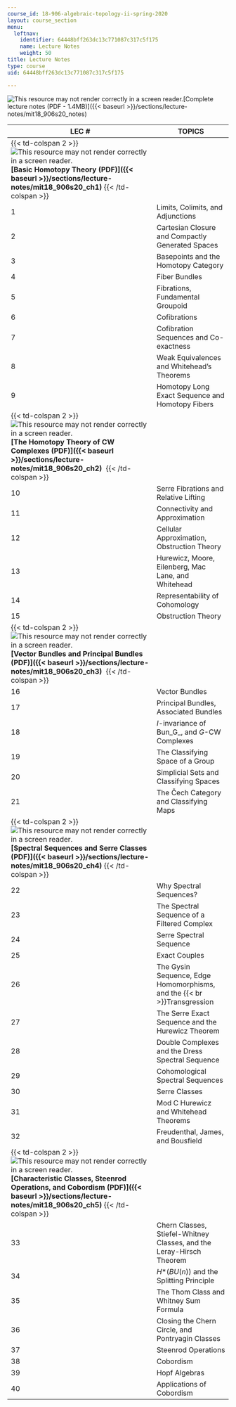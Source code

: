 ```yaml
---
course_id: 18-906-algebraic-topology-ii-spring-2020
layout: course_section
menu:
  leftnav:
    identifier: 64448bff263dc13c771087c317c5f175
    name: Lecture Notes
    weight: 50
title: Lecture Notes
type: course
uid: 64448bff263dc13c771087c317c5f175

---
```


![This resource may not render correctly in a screen reader.](/images/inacessible.gif)[Complete lecture notes (PDF - 1.4MB)]({{< baseurl >}}/sections/lecture-notes/mit18_906s20_notes)

| LEC # | TOPICS |
| --- | --- |
| {{< td-colspan 2 >}}![This resource may not render correctly in a screen reader.](/images/inacessible.gif)**[Basic Homotopy Theory (PDF)]({{< baseurl >}}/sections/lecture-notes/mit18_906s20_ch1)** {{< /td-colspan >}} ||
| 1 | Limits, Colimits, and Adjunctions |
| 2 | Cartesian Closure and Compactly Generated Spaces |
| 3 | Basepoints and the Homotopy Category |
| 4 | Fiber Bundles |
| 5 | Fibrations, Fundamental Groupoid |
| 6 | Cofibrations |
| 7 | Cofibration Sequences and Co-exactness |
| 8 | Weak Equivalences and Whitehead’s Theorems |
| 9 | Homotopy Long Exact Sequence and Homotopy Fibers |
| {{< td-colspan 2 >}}![This resource may not render correctly in a screen reader.](/images/inacessible.gif)**[The Homotopy Theory of CW Complexes (PDF)]({{< baseurl >}}/sections/lecture-notes/mit18_906s20_ch2)**  {{< /td-colspan >}} ||
| 10 | Serre Fibrations and Relative Lifting |
| 11 | Connectivity and Approximation |
| 12 | Cellular Approximation, Obstruction Theory |
| 13 | Hurewicz, Moore, Eilenberg, Mac Lane, and Whitehead |
| 14 | Representability of Cohomology |
| 15 | Obstruction Theory |
| {{< td-colspan 2 >}}![This resource may not render correctly in a screen reader.](/images/inacessible.gif)**[Vector Bundles and Principal Bundles (PDF)]({{< baseurl >}}/sections/lecture-notes/mit18_906s20_ch3)**  {{< /td-colspan >}} ||
| 16 | Vector Bundles |
| 17 | Principal Bundles, Associated Bundles |
| 18 | _I_\-invariance of Bun_G_, and _G_\-CW Complexes |
| 19 | The Classifying Space of a Group |
| 20 | Simplicial Sets and Classifying Spaces |
| 21 | The Čech Category and Classifying Maps |
| {{< td-colspan 2 >}}![This resource may not render correctly in a screen reader.](/images/inacessible.gif)**[Spectral Sequences and Serre Classes (PDF)]({{< baseurl >}}/sections/lecture-notes/mit18_906s20_ch4)** {{< /td-colspan >}} ||
| 22 | Why Spectral Sequences? |
| 23 | The Spectral Sequence of a Filtered Complex |
| 24 | Serre Spectral Sequence |
| 25 | Exact Couples |
| 26 | The Gysin Sequence, Edge Homomorphisms, and the  {{< br >}}Transgression |
| 27 | The Serre Exact Sequence and the Hurewicz Theorem |
| 28 | Double Complexes and the Dress Spectral Sequence |
| 29 | Cohomological Spectral Sequences |
| 30 | Serre Classes |
| 31 | Mod C Hurewicz and Whitehead Theorems |
| 32 | Freudenthal, James, and Bousfield |
| {{< td-colspan 2 >}}![This resource may not render correctly in a screen reader.](/images/inacessible.gif)**[Characteristic Classes, Steenrod Operations, and Cobordism (PDF)]({{< baseurl >}}/sections/lecture-notes/mit18_906s20_ch5)** {{< /td-colspan >}} ||
| 33 | Chern Classes, Stiefel-Whitney Classes, and the Leray-Hirsch Theorem |
| 34 | _H_\*(_BU_(_n_)) and the Splitting Principle |
| 35 | The Thom Class and Whitney Sum Formula |
| 36 | Closing the Chern Circle, and Pontryagin Classes |
| 37 | Steenrod Operations |
| 38 | Cobordism |
| 39 | Hopf Algebras  |
| 40  | Applications of Cobordism